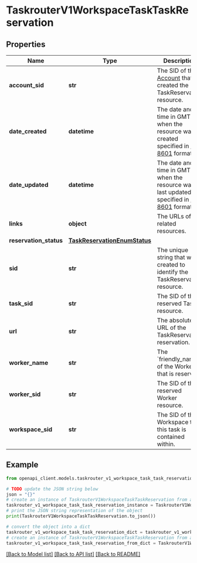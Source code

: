 # TaskrouterV1WorkspaceTaskTaskReservation


## Properties

Name | Type | Description | Notes
------------ | ------------- | ------------- | -------------
**account_sid** | **str** | The SID of the [Account](https://www.twilio.com/docs/iam/api/account) that created the TaskReservation resource. | [optional] 
**date_created** | **datetime** | The date and time in GMT when the resource was created specified in [ISO 8601](https://en.wikipedia.org/wiki/ISO_8601) format. | [optional] 
**date_updated** | **datetime** | The date and time in GMT when the resource was last updated specified in [ISO 8601](https://en.wikipedia.org/wiki/ISO_8601) format. | [optional] 
**links** | **object** | The URLs of related resources. | [optional] 
**reservation_status** | [**TaskReservationEnumStatus**](TaskReservationEnumStatus.md) |  | [optional] 
**sid** | **str** | The unique string that we created to identify the TaskReservation resource. | [optional] 
**task_sid** | **str** | The SID of the reserved Task resource. | [optional] 
**url** | **str** | The absolute URL of the TaskReservation reservation. | [optional] 
**worker_name** | **str** | The &#x60;friendly_name&#x60; of the Worker that is reserved. | [optional] 
**worker_sid** | **str** | The SID of the reserved Worker resource. | [optional] 
**workspace_sid** | **str** | The SID of the Workspace that this task is contained within. | [optional] 

## Example

```python
from openapi_client.models.taskrouter_v1_workspace_task_task_reservation import TaskrouterV1WorkspaceTaskTaskReservation

# TODO update the JSON string below
json = "{}"
# create an instance of TaskrouterV1WorkspaceTaskTaskReservation from a JSON string
taskrouter_v1_workspace_task_task_reservation_instance = TaskrouterV1WorkspaceTaskTaskReservation.from_json(json)
# print the JSON string representation of the object
print(TaskrouterV1WorkspaceTaskTaskReservation.to_json())

# convert the object into a dict
taskrouter_v1_workspace_task_task_reservation_dict = taskrouter_v1_workspace_task_task_reservation_instance.to_dict()
# create an instance of TaskrouterV1WorkspaceTaskTaskReservation from a dict
taskrouter_v1_workspace_task_task_reservation_from_dict = TaskrouterV1WorkspaceTaskTaskReservation.from_dict(taskrouter_v1_workspace_task_task_reservation_dict)
```
[[Back to Model list]](../README.md#documentation-for-models) [[Back to API list]](../README.md#documentation-for-api-endpoints) [[Back to README]](../README.md)



